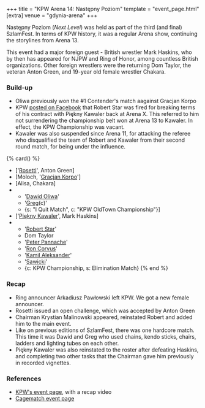 +++
title = "KPW Arena 14: Następny Poziom"
template = "event_page.html"
[extra]
venue = "gdynia-arena"
+++

Następny Poziom (_Next Level_) was held as part of the third (and final) SzlamFest. In terms of KPW history, it was a regular Arena show, continuing the storylines from Arena 13.

This event had a major foreign guest - British wrestler Mark Haskins, who by then has appeared for NJPW and Ring of Honor, among countless British organizations. Other foreign wrestlers were the returning Dom Taylor, the veteran Anton Green, and 19-year old female wrestler Chakara.

### Build-up

* Oliwa previously won the #1 Contender's match aagainst Gracjan Korpo
* KPW [posted on Facebook](https://www.facebook.com/kpwrestling/posts/pfbid02fGtUG8wuaMW25FV76VqSQHECjCVqt1E4McUNJmBhFu9x3mKLNE4HWao94yK7UEXal) that Robert Star was fired for breaking terms of his contract with Piękny Kawaler back at Arena X. This referred to him not surrendering the championship belt won at Arena 13 to Kawaler. In effect, the KPW Championship was vacant.
* Kawaler was also suspended since Arena 11, for attacking the referee who disqualified the team of Robert and Kawaler from their second round match, for being under the influence.

{% card() %}
- ['[Rosetti](@/w/rosetti.md)', Anton Green]
- [Moloch, '[Gracjan Korpo](@/w/gracjan-korpo.md)']
- [Alisa, Chakara]
- - '[Dawid Oliwa](@/w/dawid-oliwa.md)'
  - '[Greg](@/w/greg.md)(c)'
  - {s: "I Quit Match", c: "KPW OldTown Championship"}]
- ['[Piękny Kawaler](@/w/piekny-kawaler.md)', Mark Haskins]
- - '[Robert Star](@/w/robert-star.md)'
  - Dom Taylor
  - '[Peter Pannache](@/w/peter-pannache.md)'
  - '[Ron Corvus](@/w/ron-corvus.md)'
  - '[Kamil Aleksander](@/w/kamil-aleksander.md)'
  - '[Sawicki](@/w/sawicki.md)'
  - {c: KPW Championship, s: Elimination Match}
{% end %}

### Recap

* Ring announcer Arkadiusz Pawłowski left KPW. We got a new female announcer.
* Rosetti issued an open challenge, which was accepted by Anton Green
* Chairman Krystian Malinowski appeared, reinstated Robert and added him to the main event.
* Like on previous editions of SzlamFest, there was one hardcore match. This time it was Dawid and Greg who used chains, kendo sticks, chairs, ladders and lighting tubes on each other.
* Piękny Kawaler was also reinstated to the roster after defeating Haskins, and completing two other tasks that the Chairman gave him previously in recorded vignettes.

### References

* [KPW's event page](https://kpwrestling.pl/events/kpw-arena-14/), with a recap video
* [Cagematch event page](https://www.cagematch.net/?id=1&nr=232400)

